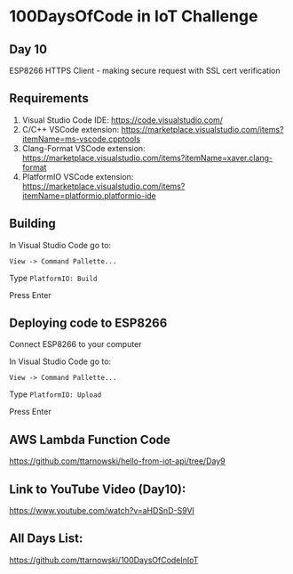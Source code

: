 # 100DaysOfCode in IoT Challenge
## Day 10

ESP8266 HTTPS Client - making secure request with SSL cert verification

## Requirements
1. Visual Studio Code IDE:
https://code.visualstudio.com/
2. C/C++ VSCode extension:
https://marketplace.visualstudio.com/items?itemName=ms-vscode.cpptools
3. Clang-Format VSCode extension:
https://marketplace.visualstudio.com/items?itemName=xaver.clang-format
4. PlatformIO VSCode extension:
https://marketplace.visualstudio.com/items?itemName=platformio.platformio-ide

## Building 
In Visual Studio Code go to:

`View -> Command Pallette...`

Type `PlatformIO: Build`

Press Enter


## Deploying code to ESP8266
Connect ESP8266 to your computer

In Visual Studio Code go to:

`View -> Command Pallette...`

Type `PlatformIO: Upload`

Press Enter

## AWS Lambda Function Code

https://github.com/ttarnowski/hello-from-iot-api/tree/Day9

## Link to YouTube Video (Day10):

https://www.youtube.com/watch?v=aHDSnD-S9VI

## All Days List:

https://github.com/ttarnowski/100DaysOfCodeInIoT
